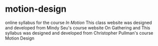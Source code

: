 # motion-design
online syllabus for the course *In Motion*
This class website was designed and developed from Mindy Seu's course website On Gathering and This syllabus was designed and developed from Christopher Pullman's course Motion Design
